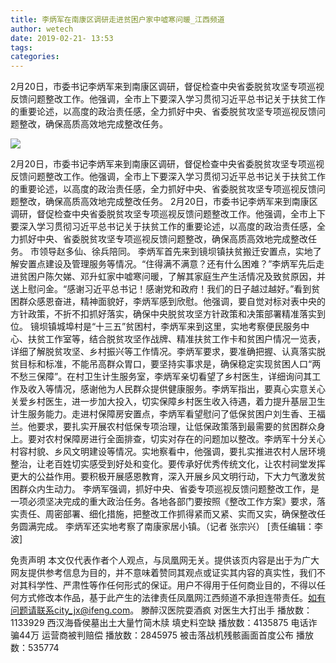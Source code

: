 ```yaml
---
title: 李炳军在南康区调研走进贫困户家中嘘寒问暖_江西频道
author: wetech
date: 2019-02-21- 13:53
tags: 
categories: 
---
```

2月20日，市委书记李炳军来到南康区调研，督促检查中央省委脱贫攻坚专项巡视反馈问题整改工作。他强调，全市上下要深入学习贯彻习近平总书记关于扶贫工作的重要论述，以高度的政治责任感，全力抓好中央、省委脱贫攻坚专项巡视反馈问题整改，确保高质高效地完成整改任务。
<!-- more -->
                
<img align="center" border="0" src="http://p2.ifengimg.com/a/2016/0810/204c433878d5cf9size1_w16_h16.png" />
                
                
            
2月20日，市委书记李炳军来到南康区调研，督促检查中央省委脱贫攻坚专项巡视反馈问题整改工作。他强调，全市上下要深入学习贯彻习近平总书记关于扶贫工作的重要论述，以高度的政治责任感，全力抓好中央、省委脱贫攻坚专项巡视反馈问题整改，确保高质高效地完成整改任务。
2月20日，市委书记李炳军来到南康区调研，督促检查中央省委脱贫攻坚专项巡视反馈问题整改工作。他强调，全市上下要深入学习贯彻习近平总书记关于扶贫工作的重要论述，以高度的政治责任感，全力抓好中央、省委脱贫攻坚专项巡视反馈问题整改，确保高质高效地完成整改任务。
市领导赵多仙、徐兵陪同。
李炳军首先来到镜坝镇扶贫搬迁安置点，实地了解安置点建设及管理服务等情况。“住得满不满意？还有什么困难？”李炳军先后走进贫困户陈欠娣、邓升虹家中嘘寒问暖，了解其家庭生产生活情况及致贫原因，并送上慰问金。“感谢习近平总书记！感谢党和政府！我们的日子越过越好。”看到贫困群众感恩奋进，精神面貌好，李炳军感到欣慰。他强调，要自觉对标对表中央的方针政策，不折不扣抓好落实，确保中央脱贫攻坚方针政策和决策部署精准落实到位。
镜坝镇城埠村是“十三五”贫困村，李炳军来到这里，实地考察便民服务中心、扶贫工作室等，结合脱贫攻坚作战牌、精准扶贫工作卡和贫困户情况一览表，详细了解脱贫攻坚、乡村振兴等工作情况。李炳军要求，要准确把握、认真落实脱贫目标和标准，不能吊高群众胃口，要坚持实事求是，确保稳定实现贫困人口“两不愁三保障”。在村卫生计生服务室，李炳军亲切看望了乡村医生，详细询问其工作及收入等情况，感谢他为人民群众提供健康服务。李炳军指出，要真心实意关心关爱乡村医生，进一步加大投入，切实保障乡村医生收入待遇，着力提升基层卫生计生服务能力。走进村保障房安置点，李炳军看望慰问了低保贫困户刘生香、王福兰。他要求，要扎实开展农村低保专项治理，让低保政策落到最需要的贫困群众身上。要对农村保障房进行全面排查，切实对存在的问题加以整改。李炳军十分关心村容村貌、乡风文明建设等情况。实地察看中，他强调，要扎实推进农村人居环境整治，让老百姓切实感受到好处和变化。要传承好优秀传统文化，让农村祠堂发挥更大的公益作用。要积极开展感恩教育，深入开展乡风文明行动，下大力气激发贫困群众内生动力。
李炳军强调，抓好中央、省委专项巡视反馈问题整改工作，是一项必须坚决完成的重大政治任务。各地各部门要按照《整改工作方案》要求，落实责任、周密部署、细化措施，把整改工作抓得紧而又紧、实而又实，确保整改任务圆满完成。
李炳军还实地考察了南康家居小镇。（记者 张宗兴）
[责任编辑：李波]
            
免责声明
本文仅代表作者个人观点，与凤凰网无关。提供该页内容是出于为广大网友提供参考信息为目的，并不意味着赞同其观点或证实其内容的真实性，我们不对其科学性、严肃性等作任何形式的保证。用户不得用于任何商业目的，不得以任何方式修改本作品，基于此产生的法律责任凤凰网江西频道不承担连带责任。如有问题请联系city_jx@ifeng.com。
滕醉汉医院耍酒疯 对医生大打出手
播放数：1133929
西汉海昏侯墓出土大量竹简木牍 填史料空缺
播放数：4135875
电话诈骗44万 运营商被判赔偿
播放数：2845975
被击落战机残骸画面首度公布
播放数：535774
